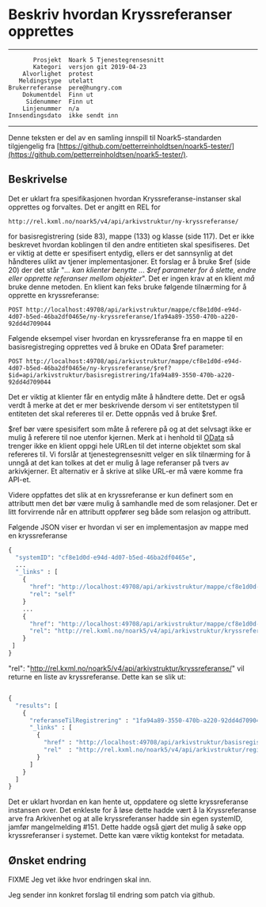 Beskriv hvordan Kryssreferanser opprettes
=========================================

 ------------------  ---------------------------------
           Prosjekt  Noark 5 Tjenestegrensesnitt
           Kategori  versjon git 2019-04-23
        Alvorlighet  protest
       Meldingstype  utelatt
    Brukerreferanse  pere@hungry.com
        Dokumentdel  Finn ut
         Sidenummer  Finn ut
        Linjenummer  n/a
    Innsendingsdato  ikke sendt inn
 ------------------  ---------------------------------

Denne teksten er del av en samling innspill til Noark5-standarden
tilgjengelig fra
[https://github.com/petterreinholdtsen/noark5-tester/](https://github.com/petterreinholdtsen/noark5-tester/).

Beskrivelse
-----------

Det er uklart fra spesifikasjonen hvordan Kryssreferanse-instanser skal opprettes og forvaltes. Det er angitt en REL for 

    http://rel.kxml.no/noark5/v4/api/arkivstruktur/ny-kryssreferanse/

for basisregistrering (side 83), mappe (133) og klasse (side 117). Det er ikke beskrevet hvordan koblingen til den andre entitieten skal spesifiseres. Det er viktig at dette er spesifisert entydig, ellers er det sannsynlig at det håndteres ulikt av tjener implementasjoner. Et forslag er å bruke $ref (side 20) der det står "*... kan klienter benytte  ... $ref parameter for å slette, endre eller opprette referanser mellom objekter*". Det er ingen krav at en klient *må* bruke denne metoden. En klient kan feks bruke følgende tilnærming for å opprette en kryssreferanse:


```
POST http://localhost:49708/api/arkivstruktur/mappe/cf8e1d0d-e94d-4d07-b5ed-46ba2df0465e/ny-kryssreferanse/1fa94a89-3550-470b-a220-92dd4d709044
```

Følgende eksempel viser hvordan en kryssreferanse fra en mappe til en basisregistreging opprettes ved å bruke en OData $ref parameter:

```
POST http://localhost:49708/api/arkivstruktur/mappe/cf8e1d0d-e94d-4d07-b5ed-46ba2df0465e/ny-kryssreferanse/$ref?$id=api/arkivstruktur/basisregistrering/1fa94a89-3550-470b-a220-92dd4d709044
```

Det er viktig at klienter får en entydig måte å håndtere dette. Det er også verdt å merke at det er mer beskrivende dersom vi ser entitetstypen til entiteten det skal refereres til er. Dette oppnås ved å bruke $ref. 

$ref bør være spesisifert som måte å referere på og at det selvsagt ikke er mulig å referere til noe utenfor kjernen. Merk at i henhold til [OData](http://docs.oasis-open.org/odata/odata/v4.0/errata03/os/complete/part2-url-conventions/odata-v4.0-errata03-os-part2-url-conventions-complete.html#_Toc453752345) så trenger ikke en klient oppgi hele URLen til det interne objektet som skal refereres til. Vi forslår at tjenestegrensesnitt velger en slik tilnærming for å unngå at det kan tolkes at det er mulig å lage referanser på tvers av arkivkjerner.  Et alternativ er å skrive at slike URL-er må være komme fra API-et.

Videre oppfattes det slik at en kryssreferanse er kun definert som en attributt men det bør være mulig å samhandle med de som relasjoner. Det er litt forvirrende når en attributt oppfører seg både som relasjon og attributt. 

Følgende JSON viser er hvordan vi ser en implementasjon av mappe med en kryssreferanse

```Python
{
  "systemID": "cf8e1d0d-e94d-4d07-b5ed-46ba2df0465e",
  ...
  "_links" : [
    {
      "href": "http://localhost:49708/api/arkivstruktur/mappe/cf8e1d0d-e94d-4d07-b5ed-46ba2df0465e/",
      "rel": "self"
    }
    ...
    {
      "href": "http://localhost:49708/api/arkivstruktur/mappe/cf8e1d0d-e94d-4d07-b5ed-46ba2df0465e/kryssreferanse",
      "rel": "http://rel.kxml.no/noark5/v4/api/arkivstruktur/kryssreferanse/"
    }
 ]
}
```

"rel": "http://rel.kxml.no/noark5/v4/api/arkivstruktur/kryssreferanse/" vil returne en liste av kryssreferanse. Dette kan se slik ut:


```Python

{
  "results": [
    {
      "referanseTilRegistrering" : "1fa94a89-3550-470b-a220-92dd4d709044",
      "_links" : [
        {
          "href" : "http://localhost:49708/api/arkivstruktur/basisregistrering/1fa94a89-3550-470b-a220-92dd4d709044", 
          "rel"  : "http://rel.kxml.no/noark5/v4/api/arkivstruktur/registrering/"
        }    
      ]
    }
  ]
}
```

Det er uklart hvordan en kan hente ut, oppdatere og slette kryssreferanse instansen over. Det enkleste for å løse dette hadde vært å la Kryssreferanse arve fra Arkivenhet og at alle kryssreferanser hadde sin egen systemID, jamfør mangelmelding #151. Dette hadde også gjørt det mulig å søke opp kryssreferanser i systemet.  Dette kan være viktig kontekst for metadata.


Ønsket endring
--------------

FIXME Jeg vet ikke hvor endringen skal inn.


Jeg sender inn konkret forslag til endring som patch via github.
